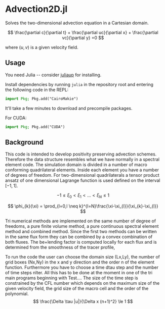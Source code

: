 # Advection2D.jl
Solves the two-dimensional advection equation in a Cartesian domain.

$$
\frac{\partial c}{\partial t} + \frac{\partial uc}{\partial x} + \frac{\partial vc}{\partial y} =0
$$

where $(u,v)$ is a given velocity field.

## Usage
You need Julia -- consider
[juliaup](https://github.com/JuliaLang/juliaup#mac-and-linux) for installing.

Install dependencies by running `julia` in the repository root and entering the
following code in the REPL:

```julia
import Pkg; Pkg.add("CairoMakie")
```

It'll take a few minutes to download and precompile packages.

For CUDA:

```julia
import Pkg; Pkg.add("CUDA")
```

## Background
This code is intended to develop positivity preserving advection schemes.
Therefore the data structure resembles what we have normally in a spectral element code. The simulation domain is divided in a number of macro conforming quadrilateral elements. Inside each element you have a number of degrees of freedom. For two-dimensional quadrilaterals a tensor product ansatz of one dimensional Lagrange function is used defined on the
interval $[-1,1]$.

$$ -1 \leq \xi_{0}  < \xi_{1}  < \ldots < \xi_N \leq  1$$

$$
\phi_{k}(\xi) = \prod_{l=0,l \neq k}^{l=N}\frac{\xi-\xi_{l}}{\xi_{k}-\xi_{l}}
$$

Tri numerical methods are implemented on the same number of degree of freedoms, a pure finite volume method, a pure continuous spectral element method and combined method. Since the first two methods can be written in the same flux form they can be combined by a convex combination of both fluxes. The be+lending factor is computed locally for each flux and is determined from the smoothness of the tracer profile,

To run the code the user can choose the domain size (Lx,Ly), the number of grid boxes (Nx,Ny) in the x and y direction and the order n of the element function. Furthermore you have to choose a time dtau step and the number of time steps nIter. All this has to be done at the moment in one of the tri main programs beginning with Test.... The size of the time step is constrained by the CFL number which depends on the maximum size of the given velocity field, the grid size of the macro cell and the order of the polynomial.
$$
\frac{\Delta \tau |u|}{\Delta x (n+1)^2} \le 1
$$ 
